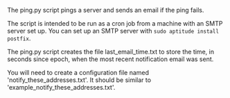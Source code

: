 The ping.py script pings a server and sends an email if the ping fails. 

The script is intended to be run as a cron job from a machine with an SMTP server set up. You can set up an SMTP server with `sudo aptitude install postfix`.

The ping.py script creates the file last_email_time.txt to store the time, in seconds since epoch, when the most recent notification email was sent.

You will need to create a configuration file named 'notify_these_addresses.txt'. It should be similar to 'example_notify_these_addresses.txt'.
